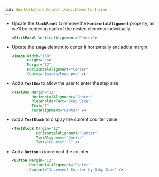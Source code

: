 ```yaml
---
uid: Uno.Workshops.Counter.Xaml.Elements-Inline
---
```


- Update the **`StackPanel`** to remove the **`HorizontalAlignment`** property, as we'll be centering each of the nested elements individually.

    ```xml
    <StackPanel VerticalAlignment="Center">
    ```

- Update the **`Image`** element to center it horizontally and add a margin.

    ```xml
    <Image Width="150"
           Height="150"
           Margin="12"
           HorizontalAlignment="Center"
           Source="Assets/logo.png" />
    ```

- Add a **`TextBox`** to allow the user to enter the step size.

    ```xml
    <TextBox Margin="12"
             HorizontalAlignment="Center"
             PlaceholderText="Step Size"
             Text="1"
             TextAlignment="Center" />
    ```

- Add a **`TextBlock`** to display the current counter value.

    ```xml
    <TextBlock Margin="12"
               HorizontalAlignment="Center"
               TextAlignment="Center"
               Text="Counter: 1" />
    ```

- Add a **`Button`** to increment the counter.

    ```xml
    <Button Margin="12"
            HorizontalAlignment="Center"
            Content="Increment Counter by Step Size" />
    ```
